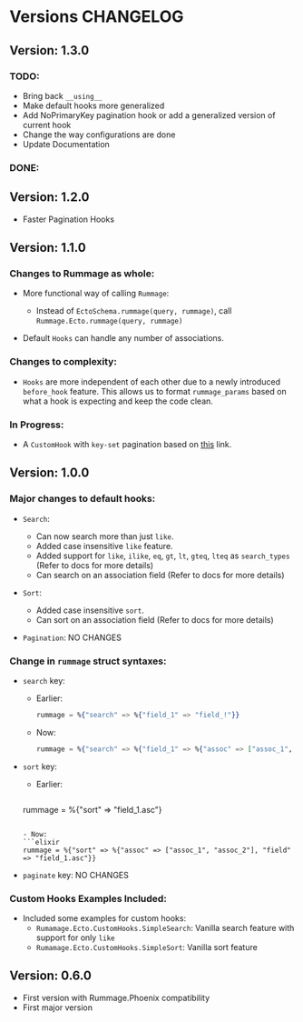 # Versions CHANGELOG

## Version: 1.3.0

### TODO:

- Bring back `__using__`
- Make default hooks more generalized
- Add NoPrimaryKey pagination hook or add a generalized version of current hook
- Change the way configurations are done
- Update Documentation

### DONE:


## Version: 1.2.0

- Faster Pagination Hooks

## Version: 1.1.0

### Changes to Rummage as whole:
- More functional way of calling `Rummage`:
  - Instead of `EctoSchema.rummage(query, rummage)`, call `Rummage.Ecto.rummage(query, rummage)`

- Default `Hooks` can handle any number of associations.

### Changes to complexity:
- `Hooks` are more independent of each other due to a newly introduced `before_hook` feature. This
allows us to format `rummage_params` based on what a hook is expecting and keep the code clean.

### In Progress:
- A `CustomHook` with `key-set` pagination based on [this](http://use-the-index-luke.com/no-offset) link.


## Version: 1.0.0

### Major changes to default hooks:
  - `Search`:
    - Can now search more than just `like`.
    - Added case insensitive `like` feature.
    - Added support for `like`, `ilike`, `eq`, `gt`, `lt`, `gteq`, `lteq` as `search_types` (Refer to docs for more details)
    - Can search on an association field (Refer to docs for more details)

  - `Sort`:
    - Added case insensitive `sort`.
    - Can sort on an association field (Refer to docs for more details)

  - `Pagination`: NO CHANGES

### Change in `rummage` struct syntaxes:
  - `search` key:
    - Earlier:
      ```elixir
      rummage = %{"search" => %{"field_1" => "field_!"}}
      ```

    - Now:
      ```elixir
      rummage = %{"search" => %{"field_1" => %{"assoc" => ["assoc_1", "assoc_2"], "search_type" => "like", "search_term" => "field_!"}}
      ```

  - `sort` key:
    - Earlier:
      ```elixir
     rummage = %{"sort" => "field_1.asc"}
      ```

    - Now:
      ```elixir
      rummage = %{"sort" => %{"assoc" => ["assoc_1", "assoc_2"], "field" => "field_1.asc"}}
      ```

  - `paginate` key: NO CHANGES

### Custom Hooks Examples Included:
  - Included some examples for custom hooks:
    - `Rumamage.Ecto.CustomHooks.SimpleSearch`: Vanilla search feature with support for only `like`
    - `Rumamage.Ecto.CustomHooks.SimpleSort`: Vanilla sort feature


## Version: 0.6.0

- First version with Rummage.Phoenix compatibility
- First major version

